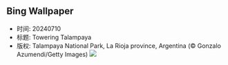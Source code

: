 ## Bing Wallpaper
- 时间: 20240710
- 标题: Towering Talampaya
- 版权: Talampaya National Park, La Rioja province, Argentina (© Gonzalo Azumendi/Getty Images)
![](https://cn.bing.com/th?id=OHR.TalampayaNP_EN-US4761770918_UHD.jpg&rf=LaDigue_UHD.jpg&pid=hp&w=3840&h=2160&rs=1&c=4)
